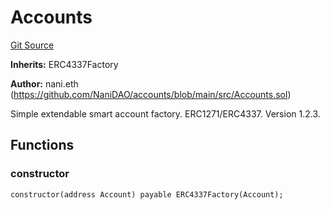 # Accounts
[Git Source](https://github.com/NaniDAO/accounts/blob/7d03f63f38e077f2bb76ec4063f510608c363fc3/src/Accounts.sol)

**Inherits:**
ERC4337Factory

**Author:**
nani.eth (https://github.com/NaniDAO/accounts/blob/main/src/Accounts.sol)

Simple extendable smart account factory. ERC1271/ERC4337. Version 1.2.3.


## Functions
### constructor


```solidity
constructor(address Account) payable ERC4337Factory(Account);
```


